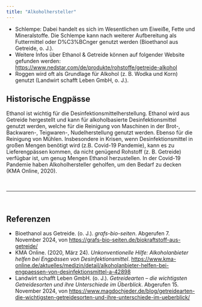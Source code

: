 ```yaml
---
title: "Alkoholhersteller"
---
```


- Schlempe: Dabei handelt es sich im Wesentlichen um Eiweiße, Fette und Mineralstoffe. Die Schlempe kann nach weiterer Aufbereitung als Futtermittel oder D%C3%BCnger genutzt werden (Bioethanol aus Getreide, o. J.).
- Weitere Infos über Ethanol & Getreide können auf folgender Website gefunden werden: <https://www.nedstar.com/de/produkte/rohstoffe/getreide-alkohol>
- Roggen wird oft als Grundlage für Alkohol (z. B. Wodka und Korn) genutzt (Landwirt schafft Leben GmbH, o. J.).


## Historische Engpässe
Ethanol ist wichtig für die Desinfektionsmittelherstellung. Ethanol wird aus Getreide hergestellt und kann für alkoholbasierte Desinfektionsmittel genutzt werden, welche für die Reinigung von Maschinen in der Brot-, Backwaren-, Teigwaren-, Nudelherstellung genutzt werden. Ebenso für die Reinigung von Mühlen. Insbesondere in Krisen, wenn Desinfektionsmittel in großen Mengen benötigt wird (z.B. Covid-19 Pandemie), kann es zu Lieferengpässen kommen, da nicht genügend Rohstoff (z. B. Getreide) verfügbar ist, um genug Mengen Ethanol herzustellen. In der Covid-19 Pandemie haben Alkoholhersteller geholfen, um den Bedarf zu decken (KMA Online, 2020).


<br>

---

<br> 

## Referenzen
- Bioethanol aus Getreide. (o. J.). *grafs-bio-seiten*. Abgerufen 7. November 2024, von <https://grafs-bio-seiten.de/biokraftstoff-aus-getreide/>
- KMA Online. (2020, März 24). *Unkonventionelle Hilfe: Alkoholanbieter helfen bei Engpässen von Desinfektionsmittel*. <https://www.kma-online.de/aktuelles/medizin/detail/alkoholanbieter-helfen-bei-engpaessen-von-desinfektionsmittel-a-42898>
- Landwirt schafft Leben GmbH. (o. J.). *Getreidearten – die wichtigsten Getreidesorten und ihre Unterschiede im Überblick*. Abgerufen 15. November 2024, von <https://www.magdochjeder.de/blog/getreidearten-die-wichtigsten-getreidesorten-und-ihre-unterschiede-im-ueberblick/>

